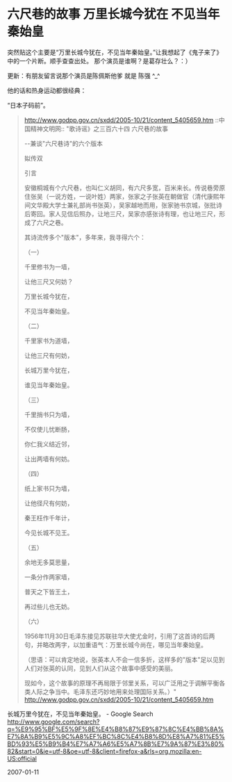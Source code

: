 # 六尺巷的故事 万里长城今犹在 不见当年秦始皇

突然贴这个主要是“万里长城今犹在，不见当年秦始皇。”让我想起了《鬼子来了》中的一个片断。顺手查查出处。 那个演员是谁啊？是葛存壮么？：）

更新：有朋友留言说那个演员是陈佩斯他爹 就是 陈强 ^_^

他的话和热身运动都很经典：

“日本子码前”。

> http://www.godpp.gov.cn/sxdd/2005-10/21/content_5405659.htm
> ::中国精神文明网::
> "歌诗谣》之三百六十四 六尺巷的故事
> 
> --兼谈"六尺巷诗"的六个版本
> 
> 姒传双
> 
> 引言
> 
>安徽桐城有个六尺巷，也叫仁义胡同，有六尺多宽，百米来长。传说巷旁原住张吴（一说方姓，一说叶姓）两家，张家之子张英在朝做官（清代康熙年间文华殿大学士兼礼部尚书张英），吴家越地而用，张家驰书京城，张批诗后寄回。家人见信后照办，让地三尺，吴家亦感张诗有理，也让地三尺，形成了六尺之巷。
> 
>其诗流传多个"版本"，多年来，我寻得六个：
> 
>（一）
> 
>千里修书为一墙，
> 
>让他三尺又何妨？
> 
>万里长城今犹在，
> 
>不见当年秦始皇。
> 
>（二）
> 
>千里家书为道墙，
> 
>让他三尺有何妨，
> 
>长城万里今犹在，
> 
>谁见当年秦始皇。
> 
>（三）
> 
>千里捎书只为墙，
> 
>不仅使儿忧断肠，
> 
>你仁我义结近邻，
> 
>让出两墙有何妨。
> 
>（四）
> 
>纸上家书只为墙，
> 
>让他径尺有何妨，
> 
>秦王枉作千年计，
> 
>今见长城不见王。
> 
>（五）
> 
>余地无多莫思量，
> 
>一条分作两家墙，
> 
>普天之下皆王土，
> 
>再过些儿也无妨。
> 
>（六）
> 
>1956年11月30日毛泽东接见苏联驻华大使尤金时，引用了这首诗的后两句，并略改两字，以加重语气：万里长城今尚在，哪见当年秦始皇。
> 
>（思语：可以肯定地说，张英本人不会一信多折，这样多的"版本"足以见到人们对张英的认同，见到人们从这个故事中感受的美丽。
> 
>现如今，这个故事的原理不再局限于邻里关系，可以广泛用之于调解平衡各类人际之争当中。毛泽东还巧妙地用来处理国际关系。）"
> http://www.godpp.gov.cn/sxdd/2005-10/21/content_5405659.htm


长城万里今犹在，不见当年秦始皇。 - Google Search
http://www.google.com/search?q=%E9%95%BF%E5%9F%8E%E4%B8%87%E9%87%8C%E4%BB%8A%E7%8A%B9%E5%9C%A8%EF%BC%8C%E4%B8%8D%E8%A7%81%E5%BD%93%E5%B9%B4%E7%A7%A6%E5%A7%8B%E7%9A%87%E3%80%82&start=0&ie=utf-8&oe=utf-8&client=firefox-a&rls=org.mozilla:en-US:official

2007-01-11